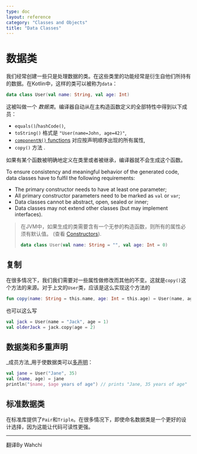 ```yaml
---
type: doc
layout: reference
category: "Classes and Objects"
title: "Data Classes"
---
```


# 数据类

我们经常创建一些只是处理数据的类。在这些类里的功能经常是衍生自他们所持有的数据。在Kotlin中，这样的类可以被称为`data`：

 
``` kotlin
data class User(val name: String, val age: Int)
```


这被叫做一个 _数据类_。编译器自动从在主构造函数定义的全部特性中得到以下成员：
  
  * `equals()`/`hashCode()`, 
  * `toString()` 格式是 `"User(name=John, age=42)"`,
  * [`componentN()` functions](multi-declarations.html) 对应按声明顺序出现的所有属性,
  * `copy()` 方法 .


如果有某个函数被明确地定义在类里或者被继承，编译器就不会生成这个函数。
  
To ensure consistency and meaningful behavior of the generated code, data classes have to fulfil the following requirements:

  * The primary constructor needs to have at least one parameter;
  * All primary constructor parameters need to be marked as `val` or `var`;
  * Data classes cannot be abstract, open, sealed or inner;
  * Data classes may not extend other classes (but may implement interfaces).

> 在JVM中，如果生成的类需要含有一个无参的构造函数，则所有的属性必须有默认值。
> (查看 [Constructors](classes.html#constructors)).
>
> ``` kotlin
> data class User(val name: String = "", val age: Int = 0)
> ```

## 复制
 

在很多情况下，我们我们需要对一些属性做修改而其他的不变。这就是`copy()`这个方法的来源。对于上文的`User`类，应该是这么实现这个方法的
     
``` kotlin
fun copy(name: String = this.name, age: Int = this.age) = User(name, age)     
```     


也可以这么写

``` kotlin
val jack = User(name = "Jack", age = 1)
val olderJack = jack.copy(age = 2)
```

## 数据类和多重声明


_成员方法_用于使数据类可以[多声明](multi-declarations.html)：

``` kotlin
val jane = User("Jane", 35) 
val (name, age) = jane
println("$name, $age years of age") // prints "Jane, 35 years of age"
```

## 标准数据类

在标准库提供了`Pair`和`Triple`。在很多情况下，即使命名数据类是一个更好的设计选择，因为这能让代码可读性更强。

---

翻译By Wahchi
